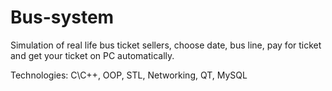 # Bus-system
Simulation of real life bus ticket sellers, choose date,
bus line, pay for ticket and get your ticket on PC automatically.

Technologies: C\C++, OOP, STL, Networking, QT, MySQL
